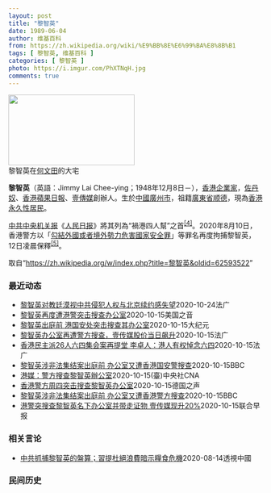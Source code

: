 ```yaml
---
layout: post
title: "黎智英"
date: 1989-06-04
author: 维基百科
from: https://zh.wikipedia.org/wiki/%E9%BB%8E%E6%99%BA%E8%8B%B1
tags: [ 黎智英, 维基百科 ]
categories: [ 黎智英 ]
photo: https://i.imgur.com/PhXTNqH.jpg
comments: true
---
```

<div class="mw-parser-output"><div id="noteTA-3146cf78" class="noteTA"><div class="noteTA-group"><div data-noteta-group-source="module" data-noteta-group="IT"></div></div><div class="noteTA-local"><div data-noteta-code="zh:巧克力; zh-tw:巧克力; zh-hk:朱古力; zh-cn:巧克力;"></div><div data-noteta-code="zh-tw:黑道; zh-hk:黑社會; zh-cn:黑社会;"></div><div data-noteta-code="zh-tw:飯店; zh-hk:酒店; zh-cn:饭店;"></div><div data-noteta-code="zh-tw:伍佛維茲; zh-hk:沃夫維茲 ;zh-cn:沃尔福威茨;"></div></div></div>

<div class="thumb tright"><div class="thumbinner" style="width:252px;"><a href="/wiki/File:Jimmy_Lai_Chee-ying_home_in_Ho_Man_Tin_20200418.png" class="image"><img alt="" src="//upload.wikimedia.org/wikipedia/commons/thumb/9/9f/Jimmy_Lai_Chee-ying_home_in_Ho_Man_Tin_20200418.png/250px-Jimmy_Lai_Chee-ying_home_in_Ho_Man_Tin_20200418.png" decoding="async" width="250" height="140" class="thumbimage" srcset="//upload.wikimedia.org/wikipedia/commons/thumb/9/9f/Jimmy_Lai_Chee-ying_home_in_Ho_Man_Tin_20200418.png/375px-Jimmy_Lai_Chee-ying_home_in_Ho_Man_Tin_20200418.png 1.5x, //upload.wikimedia.org/wikipedia/commons/thumb/9/9f/Jimmy_Lai_Chee-ying_home_in_Ho_Man_Tin_20200418.png/500px-Jimmy_Lai_Chee-ying_home_in_Ho_Man_Tin_20200418.png 2x" data-file-width="861" data-file-height="481"></a>  <div class="thumbcaption"><div class="magnify"><a href="/wiki/File:Jimmy_Lai_Chee-ying_home_in_Ho_Man_Tin_20200418.png" class="internal" title="放大"></a></div>黎智英在<a href="/wiki/%E4%BD%95%E6%96%87%E7%94%B0" title="何文田">何文田</a>的大宅</div></div></div>
<p><b>黎智英</b>（英語：<span lang="en">Jimmy Lai Chee-ying</span>；1948年12月8日<span class="useeditintro" title="Template:BLP editintro">－</span>），<a href="/wiki/%E9%A6%99%E6%B8%AF" title="香港">香港</a><a href="/wiki/%E4%BC%81%E4%B8%9A%E5%AE%B6" title="企业家">企業家</a>，<a href="/wiki/%E4%BD%90%E4%B8%B9%E5%A5%B4" title="佐丹奴">佐丹奴</a>、<a href="/wiki/%E8%98%8B%E6%9E%9C%E6%97%A5%E5%A0%B1_(%E9%A6%99%E6%B8%AF)" title="蘋果日報 (香港)">香港蘋果日報</a>、<a href="/wiki/%E5%A3%B9%E5%82%B3%E5%AA%92" title="壹傳媒">壹傳媒</a>創辦人。生於<a href="/wiki/%E4%B8%AD%E8%8F%AF%E6%B0%91%E5%9C%8B_(%E5%A4%A7%E9%99%B8%E6%99%82%E6%9C%9F)" class="mw-redirect" title="中華民國 (大陸時期)">中國</a><a href="/wiki/%E5%BB%A3%E5%B7%9E%E5%B8%82_(%E4%B8%AD%E8%8F%AF%E6%B0%91%E5%9C%8B)" title="廣州市 (中華民國)">廣州市</a>，祖籍<a href="/wiki/%E5%BB%A3%E6%9D%B1%E7%9C%81_(%E4%B8%AD%E8%8F%AF%E6%B0%91%E5%9C%8B)" title="廣東省 (中華民國)">廣東省</a><a href="/wiki/%E9%A1%BA%E5%BE%B7" class="mw-redirect" title="顺德">顺德</a>，現為<a href="/wiki/%E9%A6%99%E6%B8%AF%E5%B1%85%E6%B0%91#永久性居民" title="香港居民">香港永久性居民</a>。
</p><p><a href="/wiki/%E4%B8%AD%E5%85%B1%E4%B8%AD%E5%A4%AE%E6%9C%BA%E5%85%B3%E6%8A%A5" title="中共中央机关报">中共中央机关报</a>《<a href="/wiki/%E4%BA%BA%E6%B0%91%E6%97%A5%E6%8A%A5" title="人民日报">人民日报</a>》將其列為“禍港四人幫”之首<sup id="cite_ref-4" class="reference"><a href="#cite_note-4">[4]</a></sup>。2020年8月10日，香港警方以「<a href="/wiki/%E4%B8%AD%E8%8F%AF%E4%BA%BA%E6%B0%91%E5%85%B1%E5%92%8C%E5%9C%8B%E9%A6%99%E6%B8%AF%E7%89%B9%E5%88%A5%E8%A1%8C%E6%94%BF%E5%8D%80%E7%B6%AD%E8%AD%B7%E5%9C%8B%E5%AE%B6%E5%AE%89%E5%85%A8%E6%B3%95" title="中華人民共和國香港特別行政區維護國家安全法">勾結外國或者境外勢力危害國家安全罪</a>」等罪名再度拘捕黎智英，12日凌晨保釋<sup id="cite_ref-5" class="reference"><a href="#cite_note-5">[5]</a></sup>。
</p>
</div><noscript><img src="//zh.wikipedia.org/wiki/Special:CentralAutoLogin/start?type=1x1" alt="" title="" width="1" height="1" style="border: none; position: absolute;"></noscript>
<div class="printfooter">取自“<a dir="ltr" href="https://zh.wikipedia.org/w/index.php?title=黎智英&amp;oldid=62593522">https://zh.wikipedia.org/w/index.php?title=黎智英&amp;oldid=62593522</a>”</div><div id="recent-news"><h3>最近动态</h3><ul><li><a href="https://nodebe4.github.io/waimei/2020-10-24/%E9%BB%8E%E6%99%BA%E8%8B%B1%E5%AF%B9%E6%95%99%E5%BB%B7%E6%BC%A0%E8%A7%86%E4%B8%AD%E5%85%B1%E4%BE%B5%E7%8A%AF%E4%BA%BA%E6%9D%83%E4%B8%8E%E5%8C%97%E4%BA%AC%E7%BB%AD%E7%BA%A6%E6%84%9F%E5%A4%B1%E6%9C%9B" title="黎智英对教廷漠视中共侵犯人权与北京续约感失望—— 24/10/2020 - 08:47 根据华尔基日报报导，中梵主教任命协议已于22日获得续签两年，而环球时报英文版亦报道，中梵签署协议，并引述消...">黎智英对教廷漠视中共侵犯人权与北京续约感失望</a><time>2020-10-24</time><a class="tag">法广</a></li>
<li><a href="https://nodebe4.github.io/waimei/2020-10-15/%E9%BB%8E%E6%99%BA%E8%8B%B1%E5%86%8D%E5%BA%A6%E9%81%AD%E6%B8%AF%E8%AD%A6%E7%AA%81%E5%87%BB%E6%90%9C%E6%9F%A5%E5%8A%9E%E5%85%AC%E5%AE%A4" title="黎智英再度遭港警突击搜查办公室—— Thu, 15 Oct 2020 13:26:42 GMT 香港壹传媒创始人黎智英抵达西九龙警局。（2020年10月15日） 香港壹传媒集团创办人黎智英的助手...">黎智英再度遭港警突击搜查办公室</a><time>2020-10-15</time><a class="tag">美国之音</a></li>
<li><a href="https://nodebe4.github.io/waimei/2020-10-15/%E9%BB%8E%E6%99%BA%E8%8B%B1%E5%87%BA%E5%BA%AD%E5%89%8D-%E6%B8%AF%E5%9B%BD%E5%AE%89%E5%A4%84%E7%AA%81%E5%87%BB%E6%90%9C%E6%9F%A5%E5%85%B6%E5%8A%9E%E5%85%AC%E5%AE%A4" title="黎智英出庭前 港国安处突击搜查其办公室—— 【大纪元2020年10月15日讯】香港壹传媒创办人黎智英到法庭应讯前数小时，港警国安处突击搜查了他在九龙观塘的私人办公室，并带走大批文件。 10月15...">黎智英出庭前 港国安处突击搜查其办公室</a><time>2020-10-15</time><a class="tag">大纪元</a></li>
<li><a href="https://nodebe4.github.io/waimei/2020-10-15/%E9%BB%8E%E6%99%BA%E8%8B%B1%E5%8A%9E%E5%85%AC%E5%AE%A4%E5%86%8D%E9%81%AD%E8%AD%A6%E6%96%B9%E6%90%9C%E6%9F%A5-%E5%A3%B9%E4%BC%A0%E5%AA%92%E8%82%A1%E4%BB%B7%E5%BD%93%E6%97%A5%E9%A3%99%E5%8D%87" title="黎智英办公室再遭警方搜查，壹传媒股价当日飙升—— 15/10/2020 - 15:08 10月15日，香港壹传媒创始人黎智英因参加没有获得警方批准的六四纪念活动再次出庭应讯之日，香港警方突然对黎...">黎智英办公室再遭警方搜查，壹传媒股价当日飙升</a><time>2020-10-15</time><a class="tag">法广</a></li>
<li><a href="https://nodebe4.github.io/waimei/2020-10-15/%E9%A6%99%E6%B8%AF%E6%B0%91%E4%B8%BB%E6%B4%BE26%E4%BA%BA%E5%85%AD%E5%9B%9B%E9%9B%86%E4%BC%9A%E6%A1%88%E5%86%8D%E6%8F%90%E5%A0%82-%E6%9D%8E%E5%8D%93%E4%BA%BA-%E6%B8%AF%E4%BA%BA%E6%9C%89%E6%9D%83%E6%82%BC%E5%BF%B5%E5%85%AD%E5%9B%9B" title="香港民主派26人六四集会案再提堂 李卓人：港人有权悼念六四—— 15/10/2020 - 13:57 香港支联会主席李卓人、副主席何俊仁、壹传媒集团创办人黎智英等26名民主派人士今年六四自行到铜...">香港民主派26人六四集会案再提堂 李卓人：港人有权悼念六四</a><time>2020-10-15</time><a class="tag">法广</a></li>
<li><a href="https://nodebe4.github.io/waimei/2020-10-15/%E9%BB%8E%E6%99%BA%E8%8B%B1%E6%B6%89%E9%9D%9E%E6%B3%95%E9%9B%86%E7%BB%93%E6%A1%88%E5%87%BA%E5%BA%AD%E5%89%8D-%E5%8A%9E%E5%85%AC%E5%AE%A4%E5%8F%88%E9%81%AD%E9%A6%99%E6%B8%AF%E5%9B%BD%E5%AE%89%E8%AD%A6%E6%90%9C%E6%9F%A5" title="黎智英涉非法集结案出庭前 办公室又遭香港国安警搜查—— 黎智英涉非法集结案出庭前 办公室又遭香港国安警搜查 2020年10月15日上午9点12分 最近更新： 1 小时前 香港壹传媒创办人黎智英在...">黎智英涉非法集结案出庭前 办公室又遭香港国安警搜查</a><time>2020-10-15</time><a class="tag">BBC</a></li>
<li><a href="https://nodebe4.github.io/waimei/2020-10-15/%E6%B8%AF%E5%AA%92-%E8%AD%A6%E6%96%B9%E6%90%9C%E6%9F%A5%E9%BB%8E%E6%99%BA%E8%8B%B1%E8%BE%A6%E5%85%AC%E5%AE%A4" title="港媒：警方搜查黎智英辦公室—— （中央社記者張謙香港15日電）據報導，香港警方下設的國家安全處今天派人搜查壹傳媒集團創辦人黎智英的一個辦公室。 根據蘋果日報網站的報導，該辦事處位於九龍觀塘，「部...">港媒：警方搜查黎智英辦公室</a><time>2020-10-15</time><a class="tag">(臺)中央社CNA</a></li>
<li><a href="https://nodebe4.github.io/waimei/2020-10-15/%E9%A6%99%E6%B8%AF%E8%AD%A6%E6%96%B9%E5%91%A8%E5%9B%9B%E7%AA%81%E5%87%BB%E6%90%9C%E6%9F%A5%E9%BB%8E%E6%99%BA%E8%8B%B1%E5%8A%9E%E5%85%AC%E5%AE%A4" title="香港警方周四突击搜查黎智英办公室—— 2020-10-15T09:52:37.443Z 今年八月，黎智英被控涉嫌“勾结境外势力”遭到逮捕 （德国之声中文网）黎智英表示，警方在其律师尚未到场的情况...">香港警方周四突击搜查黎智英办公室</a><time>2020-10-15</time><a class="tag">德国之声</a></li>
<li><a href="https://nodebe4.github.io/waimei/2020-10-15/%E9%BB%8E%E6%99%BA%E8%8B%B1%E6%B6%89%E9%9D%9E%E6%B3%95%E9%9B%86%E7%BB%93%E6%A1%88%E5%87%BA%E5%BA%AD%E5%89%8D-%E5%8A%9E%E5%85%AC%E5%AE%A4%E5%8F%88%E9%81%AD%E9%A6%99%E6%B8%AF%E8%AD%A6%E6%96%B9%E6%90%9C%E6%9F%A5" title="黎智英涉非法集结案出庭前 办公室又遭香港警方搜查—— 黎智英涉非法集结案出庭前 办公室又遭香港警方搜查 31 分钟前 香港壹传媒创办人黎智英在九龙观塘的私人办公室被警方突然搜查，并带走若干文件。...">黎智英涉非法集结案出庭前 办公室又遭香港警方搜查</a><time>2020-10-15</time><a class="tag">BBC</a></li>
<li><a href="https://nodebe4.github.io/waimei/2020-10-15/%E6%B8%AF%E8%AD%A6%E7%AA%81%E6%90%9C%E6%9F%A5%E9%BB%8E%E6%99%BA%E8%8B%B1%E5%90%8D%E4%B8%8B%E5%8A%9E%E5%85%AC%E5%AE%A4%E5%B9%B6%E5%B8%A6%E8%B5%B0%E8%AF%81%E7%89%A9-%E5%A3%B9%E4%BC%A0%E5%AA%92%E7%8E%B0%E5%8D%8720" title="港警突搜查黎智英名下办公室并带走证物 壹传媒现升20%—— 香港警方今早突搜查壹传媒黎智英名下观塘一个办公室，并在黎智英一方的律师不在场的情况下，带走一批证物，办公室负责人质疑警方今次行动，旨在...">港警突搜查黎智英名下办公室并带走证物 壹传媒现升20%</a><time>2020-10-15</time><a class="tag">联合早报</a></li>
</ul></div><div id="open-opinion"><h3>相关言论</h3><ul><li><a href="https://nodebe4.github.io/opinion/2020-08-14/%E4%B8%AD%E5%85%B1%E6%8A%93%E6%8D%95%E9%BB%8E%E6%99%BA%E8%8B%B1%E7%9A%84%E7%9B%A4%E7%AE%97-%E7%BF%92%E6%8F%90%E6%9D%9C%E7%B5%95%E6%B5%AA%E8%B2%BB%E6%9A%97%E7%A4%BA%E7%B3%A7%E9%A3%9F%E5%8D%B1%E6%A9%9F/" title="透視中國">中共抓捕黎智英的盤算；習提杜絕浪費暗示糧食危機</a><time>2020-08-14</time><a class="tag">透視中國</a></li>
</ul></div><div id="mjls-record"><h3>民间历史</h3><ul></ul></div>